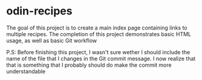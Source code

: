 # odin-recipes
The goal of this project is to create a main index page containing links to multiple recipes.
The completion of this project demonstrates basic HTML usage, as well as basic Git workflow

P.S: Before finishing this project, I wasn't sure wether I should include the name of the file that I changes in the Git commit message. I now realize that that is something that I probably should do make the commit more understandable
